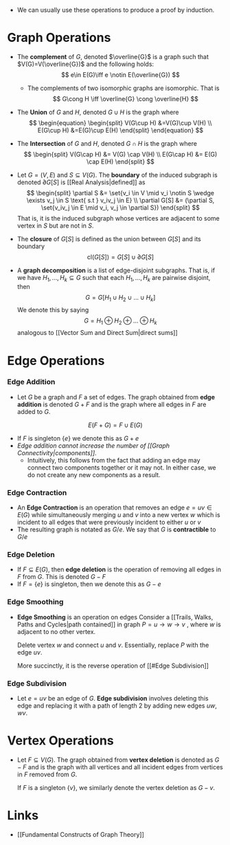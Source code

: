 * We can usually use these operations to produce a proof by induction. 
# Graph Operations
* The **complement** of $G$, denoted $\overline{G}$ is a graph such that $V(G)=V(\overline{G})$  and the following holds: 
  $$
  e\in E(G)\iff e \notin E(\overline{G})
  $$
	* The complements of two isomorphic graphs are isomorphic. That is 
	  $$
	  G\cong H \iff \overline{G} \cong \overline{H}
	  $$
	  

* The **Union** of $G$ and $H$, denoted $G\cup H$ is the graph where 
  $$
  \begin{equation}
  \begin{split}
  V(G\cup H) &=V(G)\cup V(H) \\
  E(G\cup H) &=E(G)\cup E(H)
  \end{split}
  \end{equation}
  $$
* The **Intersection** of $G$ and $H$, denoted $G\cap H$ is the graph where
  $$
  \begin{split}
  V(G\cap H) &= V(G) \cap V(H) \\
  E(G\cap H) &= E(G) \cap E(H) 
  \end{split} 
  $$
* Let $G=(V,E)$ and $S\subseteq V(G)$. The **boundary** of the induced subgraph is denoted $\partial G[S]$ is [[Real Analysis|defined]] as 
  $$
  \begin{split}
  \partial S &= \set{v_i \in V \mid v_i \notin S \wedge \exists v_j \in S \text{ s.t } v_iv_j \in E} \\
  \partial G[S] &= (\partial S, \set{v_iv_j \in E \mid v_i, v_j \in \partial S})
  \end{split}
  $$
  That is, it is the induced subgraph whose vertices are adjacent to some vertex in $S$ but are not in $S$. 
* The **closure** of $G[S]$ is defined as the union between $G[S]$ and its boundary
  $$
  \text{cl} (G[S]) = G[S] \cup \partial G[S]
  $$

* A **graph decomposition** is a list of edge-disjoint subgraphs. That is, if we have $H_1,\dots, H_k\subseteq G$ such that each $H_1,\dots, H_k$ are pairwise disjoint, then 
  $$
  G= G[H_1\cup H_2 \cup\dots\cup H_k]
  $$
  We denote this by saying
  $$
  G=H_1\oplus H_2 \oplus \dots \oplus H_k
  $$
  analogous to [[Vector Sum and Direct Sum|direct sums]] 
# Edge Operations
### Edge Addition
* Let $G$ be a graph and $F$ a set of edges. The graph obtained from **edge addition** is denoted $G+F$ and is the graph where all edges in $F$ are added to $G$.
  
$$
E(F+G) = F\cup E(G)
$$

* If $F$ is singleton $\{e\}$ we denote this as $G+e$
* *Edge addition cannot increase the number of [[Graph Connectivity|components]]*.
	* Intuitively, this follows from the fact that adding an edge may connect two components together or it may not. In either case, we do not create any new components as a result.
### Edge Contraction
* An **Edge Contraction** is an operation that removes an edge $e=uv\in E(G)$  while simultaneously merging $u$ and $v$ into a new vertex $w$ which is incident  to all edges that were previously incident to either $u$ or $v$ 
* The resulting graph is notated as $G/e$. We say that $G$ is **contractible** to $G/e$ 

### Edge Deletion
* If $F\subseteq E(G)$, then **edge deletion** is  the operation of removing all edges in $F$ from $G$. This is denoted $G-F$
* If $F=\{e\}$ is singleton, then we denote this as $G-e$

### Edge Smoothing
* **Edge Smoothing** is an operation on edges  Consider a [[Trails, Walks, Paths and Cycles|path contained]] in graph $P=u\to w\to v$ , where $w$ is adjacent to no other vertex.
  
  Delete vertex $w$ and connect $u$ and $v$. Essentially, replace $P$ with the edge $uv$.
  
  More succinctly, it is the reverse operation of [[#Edge Subdivision]]

### Edge Subdivision
* Let $e=uv$ be an edge of $G$. **Edge subdivision** involves deleting this edge and replacing it with a path of length $2$ by adding new edges $uw, wv$.

# Vertex Operations
* Let $F\subseteq V(G)$. The graph obtained from **vertex deletion** is denoted as $G-F$ and is the graph with all vertices and all incident edges from vertices in $F$ removed from $G$.
  
  If $F$ is a singleton $\{v\}$, we similarly denote the vertex deletion as $G-v$.

# Links
* [[Fundamental Constructs of Graph Theory]]